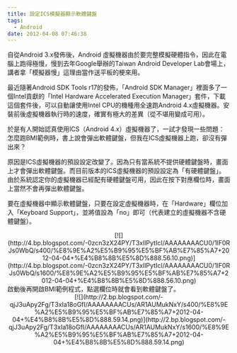 ```yaml
---
title: 設定ICS模擬器顯示軟體鍵盤
tags:
  - Android
date: 2012-04-08 07:46:38
---
```


自從Android 3.x發佈後，Android 虛擬機器由於要完整模擬硬體指令，因此在電腦上跑得極慢，慢到去年Google舉辦的Taiwan Android Developer Lab會場上，講者拿「模擬器慢」這理由當作送平板的梗來用。

最近隨著Android SDK Tools r17的發佈，「Android SDK Manager」裡面多了一個Intel貢獻的「Intel Hardware Accelerated Execution Manager」套件，下載這個套件後，可以自動讓使用Intel CPU的機種用全速跑Android 4.x虛擬機器。安裝前後虛擬機器執行時的速度，確實有極大的差異（從不堪用變成可用）。

於是有人開始認真使用ICS（Android 4.x）虛擬機器了，一試才發現一些問題：怎麼跑BMI範例時，書上說會彈出軟體鍵盤，但我在ICS虛擬機器上跑，卻沒有彈出來？

原因是ICS虛擬機器的預設設定改變了。因為只有當系統不提供硬體鍵盤時，畫面上才會彈出軟體鍵盤。而目前版本的ICS虛擬機器的預設設定為「有硬體鍵盤」。由於系統認定你的虛擬機器已經配有硬體鍵盤可用，因此在按下對應欄位時，畫面上當然不會再彈出軟體鍵盤。

要在虛擬機器中顯示軟體鍵盤，只要在設定虛擬機器時，在「Hardware」欄位加入「Keyboard Support」，並將值設為「no」即可（代表建立的虛擬機器不含硬體鍵盤）。

<div class="separator" style="clear: both; text-align: center;">[![](http://4.bp.blogspot.com/-0zcn3zX24PY/T3xIlPytIcI/AAAAAAAACU0/1lF0RJs0WbQ/s400/%E8%9E%A2%E5%B9%95%E5%BF%AB%E7%85%A7+2012-04-04+%E4%B8%8B%E5%8D%888.56.10.png)](http://4.bp.blogspot.com/-0zcn3zX24PY/T3xIlPytIcI/AAAAAAAACU0/1lF0RJs0WbQ/s1600/%E8%9E%A2%E5%B9%95%E5%BF%AB%E7%85%A7+2012-04-04+%E4%B8%8B%E5%8D%888.56.10.png)</div>
啟動後再開啟BMI範例程式，點選欄位時就會看到軟體鍵盤了。

<div class="separator" style="clear: both; text-align: center;">[![](http://2.bp.blogspot.com/-qjJ3uApy2Fg/T3xIa18oGfI/AAAAAAAACUs/AR1AUMukNxY/s400/%E8%9E%A2%E5%B9%95%E5%BF%AB%E7%85%A7+2012-04-04+%E4%B8%8B%E5%8D%888.59.14.png)](http://2.bp.blogspot.com/-qjJ3uApy2Fg/T3xIa18oGfI/AAAAAAAACUs/AR1AUMukNxY/s1600/%E8%9E%A2%E5%B9%95%E5%BF%AB%E7%85%A7+2012-04-04+%E4%B8%8B%E5%8D%888.59.14.png)</div>